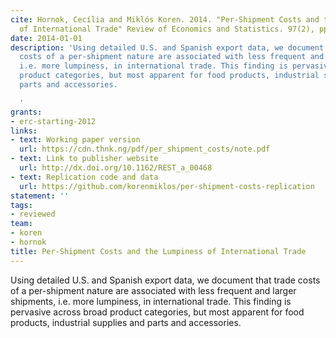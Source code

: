 ```yaml
---
cite: Hornok, Cecília and Miklós Koren. 2014. "Per-Shipment Costs and the Lumpiness
  of International Trade" Review of Economics and Statistics. 97(2), pp. 525-530.
date: 2014-01-01
description: 'Using detailed U.S. and Spanish export data, we document that trade
  costs of a per-shipment nature are associated with less frequent and larger shipments,
  i.e. more lumpiness, in international trade. This finding is pervasive across broad
  product categories, but most apparent for food products, industrial supplies and
  parts and accessories.

  '
grants:
- erc-starting-2012
links:
- text: Working paper version
  url: https://cdn.thnk.ng/pdf/per_shipment_costs/note.pdf
- text: Link to publisher website
  url: http://dx.doi.org/10.1162/REST_a_00468
- text: Replication code and data
  url: https://github.com/korenmiklos/per-shipment-costs-replication
statement: ''
tags:
- reviewed
team:
- koren
- hornok
title: Per-Shipment Costs and the Lumpiness of International Trade
---
```

Using detailed U.S. and Spanish export data, we document that trade costs of a per-shipment nature are associated with less frequent and larger shipments, i.e. more lumpiness, in international trade. This finding is pervasive across broad product categories, but most apparent for food products, industrial supplies and parts and accessories.

